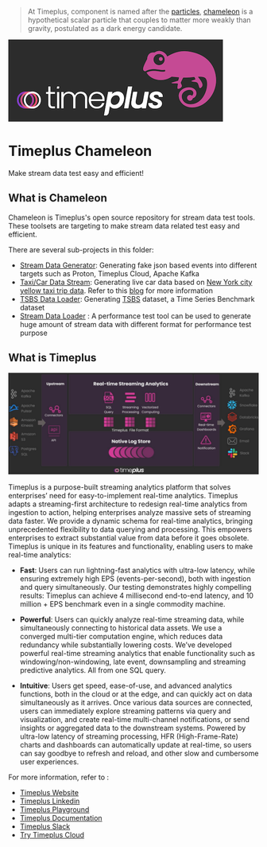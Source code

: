 
> At Timeplus, component is named after the [particles](https://en.wikipedia.org/wiki/List_of_particles), [chameleon](https://en.wikipedia.org/wiki/Chameleon_particle) is a hypothetical scalar particle that couples to matter more weakly than gravity, postulated as a dark energy candidate.

![Timeplus Chaneleon](chameleon.png)

# Timeplus Chameleon

Make stream data test easy and efficient!

## What is Chameleon

Chameleon is Timeplus's open source repository for stream data test tools. These toolsets are targeting to make stream data related test easy and efficient.

There are several sub-projects in this folder:

- [Stream Data Generator](https://github.com/timeplus-io/chameleon/tree/develop/generator):  Generating fake json based events into different targets such as Proton, Timeplus Cloud, Apache Kafka
- [Taxi/Car Data Stream](https://github.com/timeplus-io/chameleon/tree/develop/cardemo): Generating live car data based on [New York city yellow taxi trip data](https://www.nyc.gov/site/tlc/about/tlc-trip-record-data.page). Refer to this [blog](https://www.timeplus.com/post/coding-with-chatgpt) for more information
- [TSBS Data Loader](https://github.com/timeplus-io/chameleon/tree/develop/tsbs): Generating [TSBS](https://github.com/timescale/tsbs) dataset, a Time Series Benchmark dataset
- [Stream Data Loader](https://github.com/timeplus-io/chameleon/tree/develop/dataloader) : A performance test tool can be used to generate huge amount of stream data with different format for performance test purpose


## What is Timeplus

![Timeplus Architecture](architecture.jpeg)

Timeplus is a purpose-built streaming analytics platform that solves enterprises’ need for easy-to-implement real-time analytics. Timeplus adapts a streaming-first architecture to redesign real-time analytics from ingestion to action, helping enterprises analyze massive sets of streaming data faster. We provide a dynamic schema for real-time analytics, bringing unprecedented flexibility to data querying and processing. This empowers enterprises to extract substantial value from data before it goes obsolete. Timeplus is unique in its features and functionality, enabling users to make real-time analytics:

- **Fast**: Users can run lightning-fast analytics with ultra-low latency, while ensuring extremely high EPS (events-per-second), both with ingestion and query simultaneously. Our testing demonstrates highly compelling results: Timeplus can achieve 4 millisecond end-to-end latency, and 10 million + EPS benchmark even in a single commodity machine.

- **Powerful**: Users can quickly analyze real-time streaming data, while simultaneously connecting to historical data assets. We use a converged multi-tier computation engine, which reduces data redundancy while substantially lowering costs. We’ve developed powerful real-time streaming analytics that enable functionality such as windowing/non-windowing, late event, downsampling and streaming predictive analytics. All from one SQL query.

- **Intuitive**: Users get speed, ease-of-use, and advanced analytics functions, both in the cloud or at the edge, and can quickly act on data simultaneously as it arrives. Once various data sources are connected, users can immediately explore streaming patterns via query and visualization, and create real-time multi-channel notifications, or send insights or aggregated data to the downstream systems. Powered by ultra-low latency of streaming processing, HFR (High-Frame-Rate) charts and dashboards can automatically update at real-time, so users can say goodbye to refresh and reload, and other slow and cumbersome user experiences.

For more information, refer to :
- [Timeplus Website](https://www.timeplus.com/)
- [Timeplus Linkedin](https://www.linkedin.com/company/timeplusinc/)
- [Timeplus Playground](https://play.timeplus.com/playground)
- [Timeplus Documentation](https://docs.timeplus.com/)
- [Timeplus Slack](https://timepluscommunity.slack.com/)
- [Try Timeplus Cloud](https://www.timeplus.com/) 

  
